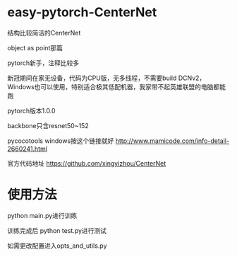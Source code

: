 # easy-pytorch-CenterNet
结构比较简洁的CenterNet

object as point那篇

pytorch新手，注释比较多

新冠期间在家无设备，代码为CPU版，无多线程，不需要build DCNv2，Windows也可以使用，特别适合极其低配机器，我家带不起英雄联盟的电脑都能跑

pytorch版本1.0.0

backbone只含resnet50~152

pycocotools windows按这个链接就好    http://www.mamicode.com/info-detail-2660241.html

官方代码地址  https://github.com/xingyizhou/CenterNet


# 使用方法
python main.py进行训练

训练完成后 python test.py进行测试

如需更改配置进入opts_and_utils.py
